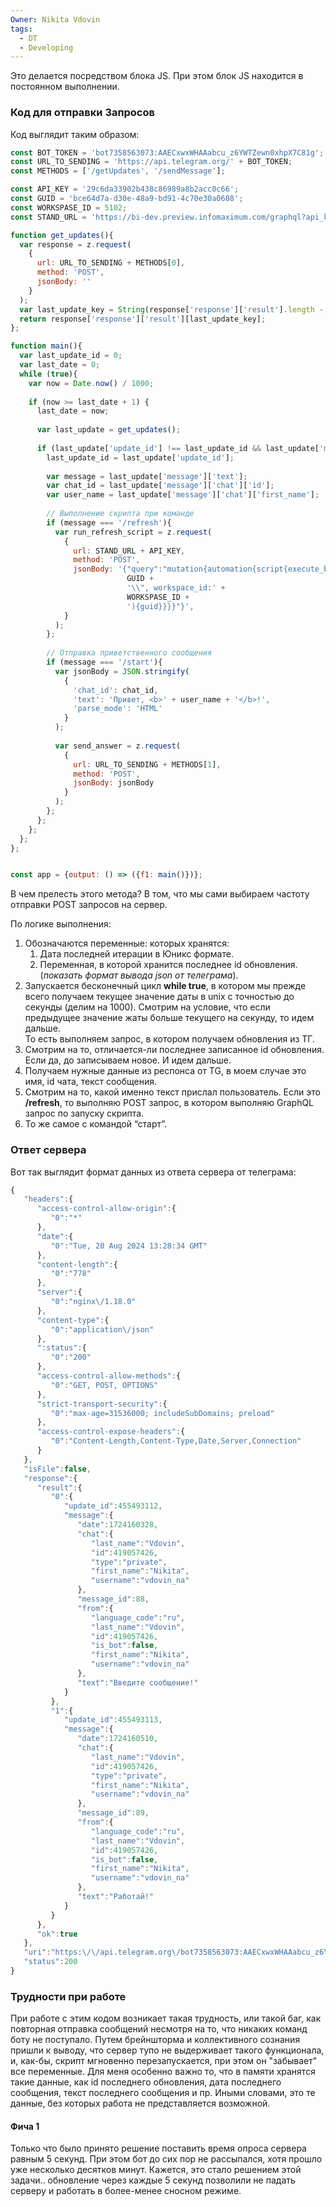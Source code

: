 ```yaml
---
Owner: Nikita Vdovin
tags:
  - DT
  - Developing
---
```

Это делается посредством блока JS. При этом блок JS находится в постоянном выполнении.

### Код для отправки Запросов
Код выглядит таким образом:

```JavaScript
const BOT_TOKEN = 'bot7358563073:AAECxwxWHAAabcu_z6YWTZewn0xhpX7C81g';
const URL_TO_SENDING = 'https://api.telegram.org/' + BOT_TOKEN;
const METHODS = ['/getUpdates', '/sendMessage'];

const API_KEY = '29c6da33902b438c86989a8b2acc0c66';
const GUID = 'bce64d7a-d30e-48a9-bd91-4c70e30a0608';
const WORKSPASE_ID = 5102;
const STAND_URL = 'https://bi-dev.preview.infomaximum.com/graphql?api_key=';

function get_updates(){
  var response = z.request(
    {
      url: URL_TO_SENDING + METHODS[0],
      method: 'POST',
      jsonBody: ''
    }
  );
  var last_update_key = String(response['response']['result'].length - 1);
  return response['response']['result'][last_update_key];
};

function main(){
  var last_update_id = 0;
  var last_date = 0;
  while (true){
    var now = Date.now() / 1000;
    
    if (now >= last_date + 1) {
      last_date = now;
    
      var last_update = get_updates();
      
      if (last_update['update_id'] !== last_update_id && last_update['message']['text'] !== 'Введите сообщение!') {
        last_update_id = last_update['update_id'];
        
        var message = last_update['message']['text'];
        var chat_id = last_update['message']['chat']['id'];
        var user_name = last_update['message']['chat']['first_name'];
        
        // Выполнение скрипта при команде 
        if (message === '/refresh'){                          
          var run_refresh_script = z.request(
            {
              url: STAND_URL + API_KEY,
              method: 'POST',
              jsonBody: '{"query":"mutation{automation{script{execute_by_guid(guid:\\"' +
                          GUID +
                          '\\", workspace_id:' +
                          WORKSPASE_ID +
                          '){guid}}}}"}',
            }
          );
        };
        
        // Отправка приветственного сообщения
        if (message === '/start'){
          var jsonBody = JSON.stringify(
            {
              'chat_id': chat_id,
              'text': 'Привет, <b>' + user_name + '</b>!',
              'parse_mode': 'HTML'
            }
          );
          
          var send_answer = z.request(
            {
              url: URL_TO_SENDING + METHODS[1],
              method: 'POST',
              jsonBody: jsonBody
            }
          );
        };
      };
    };
  };
};


const app = {output: () => ({f1: main()})};
```

В чем прелесть этого метода? В том, что мы сами выбираем частоту отправки POST запросов на сервер.

  

По логике выполнения:

1. Обозначаются переменные: которых хранятся:
    1. Дата последней итерации в Юникс формате.
    2. Переменная, в которой хранится последнее id обновления. (_показать формат вывода json от телеграма_).
2. Запускается бесконечный цикл **while true**, в котором мы прежде всего получаем текущее значение даты в unix с точностью до секунды (делим на 1000). Смотрим на условие, что если предыдущее значение жаты больше текущего на секунду, то идем дальше.  
    То есть выполняем запрос, в котором получаем обновления из ТГ.  
3. Смотрим на то, отличается-ли последнее записанное id обновления. Если да, до записываем новое. И идем дальше.
4. Получаем нужные данные из респонса от TG, в моем случае это имя, id чата, текст сообщения.
5. Смотрим на то, какой именно текст прислал пользователь. Если это **/refresh**, то выполняю POST запрос, в котором выполняю GraphQL запрос по запуску скрипта.
6. То же самое с командой “старт”.

### Ответ сервера
Вот так выглядит формат данных из ответа сервера от телеграма:

```JavaScript
{
   "headers":{
      "access-control-allow-origin":{
         "0":"*"
      },
      "date":{
         "0":"Tue, 20 Aug 2024 13:28:34 GMT"
      },
      "content-length":{
         "0":"778"
      },
      "server":{
         "0":"nginx\/1.18.0"
      },
      "content-type":{
         "0":"application\/json"
      },
      ":status":{
         "0":"200"
      },
      "access-control-allow-methods":{
         "0":"GET, POST, OPTIONS"
      },
      "strict-transport-security":{
         "0":"max-age=31536000; includeSubDomains; preload"
      },
      "access-control-expose-headers":{
         "0":"Content-Length,Content-Type,Date,Server,Connection"
      }
   },
   "isFile":false,
   "response":{
      "result":{
         "0":{
            "update_id":455493112,
            "message":{
               "date":1724160328,
               "chat":{
                  "last_name":"Vdovin",
                  "id":419057426,
                  "type":"private",
                  "first_name":"Nikita",
                  "username":"vdovin_na"
               },
               "message_id":88,
               "from":{
                  "language_code":"ru",
                  "last_name":"Vdovin",
                  "id":419057426,
                  "is_bot":false,
                  "first_name":"Nikita",
                  "username":"vdovin_na"
               },
               "text":"Введите сообщение!"
            }
         },
         "1":{
            "update_id":455493113,
            "message":{
               "date":1724160510,
               "chat":{
                  "last_name":"Vdovin",
                  "id":419057426,
                  "type":"private",
                  "first_name":"Nikita",
                  "username":"vdovin_na"
               },
               "message_id":89,
               "from":{
                  "language_code":"ru",
                  "last_name":"Vdovin",
                  "id":419057426,
                  "is_bot":false,
                  "first_name":"Nikita",
                  "username":"vdovin_na"
               },
               "text":"Работай!"
            }
         }
      },
      "ok":true
   },
   "uri":"https:\/\/api.telegram.org\/bot7358563073:AAECxwxWHAAabcu_z6YWTZewn0xhpX7C81g\/getUpdates",
   "status":200
}
```

### Трудности при работе
При работе с этим кодом возникает такая трудность, или такой баг, как повторная отправка сообщений несмотря на то, что никаких команд боту не поступало. 
Путем брейншторма и коллективного сознания пришли к выводу, что сервер тупо не выдерживает  такого функционала, и, как-бы, скрипт мгновенно перезапускается, при этом он "забывает" все переменные. Для меня особенно важно то, что в памяти хранятся такие данные, как id последнего обновления, дата последнего сообщения, текст последнего сообщения и пр.
Иными словами, это те данные, без которых работа не представляется возможной.
#### Фича 1
Только что было принято решение поставить время опроса сервера равным 5 секунд. При этом бот до сих пор не рассыпался, хотя прошло уже несколько десятков минут.
Кажется, это стало решением этой задачи.. обновление через каждые 5 секунд позволили не падать серверу и  работать в более-менее сносном режиме.
